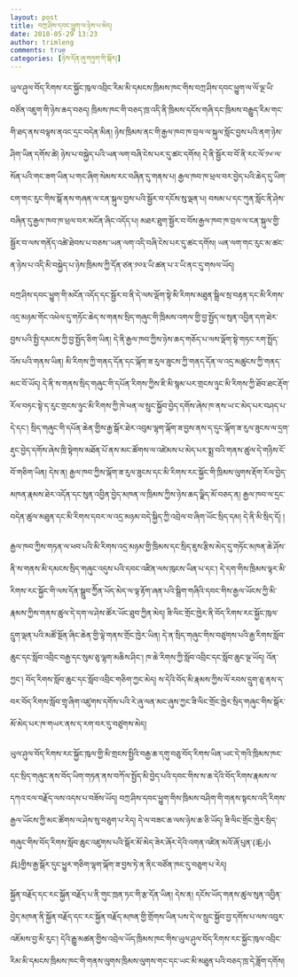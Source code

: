 ```yaml
---
layout: post
title: བཀྲ་ཤིས་དབང་ཕྱུག་ལ་ཉེས་པ་མེད།
date: 2018-05-29 13:23
author: trimleng
comments: true
categories: [ཉེས་དོན་ཞུ་གཏུག་གི་སྐོར།]
---
```

<span style="font-weight: 400;">ཡུལ་ཤུལ་བོད་རིགས་རང་སྐྱོང་ཁུལ་འབྲིང་རིམ་མི་དམངས་ཁྲིམས་ཁང་གིས་བཀྲ་ཤིས་དབང་ཕྱུག་ལ་ལོ་ལྔ་ཡི་བཙོན་འཇུག་གི་ཉེས་ཆད་བཅད། ཁྲིམས་ཁང་གི་བཅད་ཁྲ་འདི་ནི་ཁྲིམས་དངོས་གཞི་དང་ཁྲིམས་བརྒྱུད་རིམ་གང་གི་ཐད་ནས་བལྟས་ནའང་དྲང་བདེན་མིན། ཉེས་ཁྲིམས་ནང་གི་རྒྱལ་ཁབ་ཁ་བྲལ་ལ་སྐུལ་སློང་བྱས་པའི་ནག་ཉེས་ཤིག་ཡིན་དགོས་ཚེ། ཉེས་པ་བསྐྱེད་པའི་ཡན་ལག་བཞི་ངེས་པར་དུ་ཚང་དགོས། དེ་ནི་སྦྱོར་བ་བོ་ནི་རང་ལོ་༡༦་ལ་སོན་པའི་གང་ཟག་ཡིན་པ་གང་ཞིག་སེམས་རང་བཞིན་དུ་གནས་པ། རྒྱལ་ཁབ་ཁ་ཕྲལ་བར་བྱེད་པའི་ཆེད་དུ་ཡིག་ངག་གང་རུང་གིས་སྒོ་ནས་གཞན་ལ་ངན་སྐུལ་བྱས་པའི་སྦྱོར་བ་དངོས་སུ་ལྡན་པ། བསམ་པ་དང་ཀུན་སློང་ནི་ཤེས་བཞིན་དུ་རྒྱལ་ཁབ་ཁ་ཕྲལ་བར་མངོན་ཞིང་འདོད་པ། མཐར་ཐུག་སྦྱོར་བ་བོས་རྒྱལ་ཁབ་ཁ་བྲལ་ལ་ངན་སྐུལ་གྱི་སྦྱོར་བ་ལས་གནོད་འཚེ་ཐེབས་པ་བཅས་་ཡན་ལག་འདི་བཞི་ངེས་པར་དུ་ཚང་དགོས། ཡན་ལག་གང་རུང་མ་ཚང་ན་ཉེས་པ་འདི་མི་བསྐྱེད་པ་ཉེས་ཁྲིམས་ཀྱི་དོན་ཙན་༡༠༣་ཡི་ཚན་པ་༢་ཡི་ནང་དུ་གསལ་ཡོད།</span>

<!--more--><span style="font-weight: 400;">བཀྲ་ཤིས་དབང་ཕྱུག་གི་མངོན་འདོད་དང་སྦྱོར་བ་ནི་དེ་ལས་ལྡོག་སྟེ་མི་རིགས་མཐུན་སྒྲིལ་སྲ་བརྟན་དང་མི་རིགས་འདྲ་མཉམ་གོང་འཕེལ་དུ་གཏོང་ཆེད་ས་གནས་སྲིད་གཞུང་གི་ཁྲིམས་འགལ་གྱི་བྱ་སྤྱོད་ལ་སུན་འབྱིན་དག་ཐེར་བྱས་པའི་སྤྱི་དམངས་ཀྱི་བྱ་སྤྱོད་ཅིག་ཡིན། དེ་ནི་རྒྱལ་ཁབ་ཀྱིས་ཉེས་ཆད་གཅོད་པ་ལས་ལྡོག་སྟེ་གཏང་རག་སྤྲོད་འོས་པའི་གནས་ཡིན། མི་རིགས་ཀྱི་གནད་དོན་དང་ལྐོག་ཟ་རུལ་ཟུངས་ཀྱི་གནད་དོན་ལ་འདྲ་མཚུངས་ཀྱི་གནད་མང་བོ་ཡོད། དེ་ནི་ས་གནས་སྲིད་གཞུང་གི་དཔོན་རིགས་ཀྱིས་ཇི་མི་སྙམ་པར་གྲངས་ཉུང་མི་རིགས་ཀྱི་ཐོབ་ཐང་རྡོག་རོལ་བཏང་སྟེ་ད་རུང་གྲངས་ཉུང་མི་རིགས་ཀྱི་ཁེ་ཕན་ལ་སྲུང་སྐྱོབ་བྱེད་དགོས་ཞེས་ཁ་ནས་ཡ་ང་མེད་པར་བཤད་པ་དེ་དང་། སྲིད་གཞུང་གི་དཔོན་ཆེན་གྱིས་རྒྱ་སྒོར་ཐེར་འབུམ་ལྷག་ལྐོག་ཟ་བྱས་ནས་ད་དུང་ལྐོག་ཟ་རུལ་ཟུངས་ལ་དྲག་རྡུང་བྱེད་དགོས་ཞེས་ཁྲི་སྟེགས་མཐོན་པོ་ནས་མང་ཚོགས་ལ་འཛེམས་པ་མེད་པར་སྨྲ་བའི་གནས་ཚུལ་དེ་གཉིས་ངོ་བོ་གཅིག་ཡིན། དེས་ན། རྒྱལ་ཁབ་ཀྱིས་ལྐོག་ཟ་རུལ་ཟུངས་དང་མི་རིགས་རང་སྐྱོང་གི་ཁྲིམས་ལུགས་རྡོག་རོལ་བྱེད་མཁན་རྣམས་ཐེར་འདོན་དང་སུན་འབྱིན་བྱེད་མཁན་ལ་ཁྲིམས་ཀྱིས་ཉེས་ཆད་ལྗིད་མོ་བཅད་ན། རྒྱལ་ཁབ་ལ་དྲང་བདེན་ཚུལ་མཐུན་དང་མི་རིགས་དབར་ལ་འདྲ་མཉམ་བདེ་སྐྱིད་ཀྱི་འབྲེལ་བ་ཞིག་ཡོང་སྲིད་དམ། དེ་ནི་མི་སྲིད་དོ། །</span>

<span style="font-weight: 400;">རྒྱལ་ཁབ་ཀྱིས་གཏན་ལ་ཕབ་པའི་མི་རིགས་འདྲ་མཉམ་གྱི་ཁྲིམས་དང་སྲིད་ཇུས་རྩིས་མེད་དུ་གཏོང་མཁན་ཆེ་ཤོས་ནི་ས་གནས་མི་དམངས་སྲིད་གཞུང་འདུས་པའི་དབང་འཛིན་ལས་ཁུངས་ཡིན་པ་དང་། དེ་དག་གིས་ཁྲིམས་ལྟར་མི་རིགས་རང་སྐྱོང་གི་ལས་དོན་སྒྲུབ་ཀྱིོན་ཡོད་མེད་ལ་ལྟ་རྟོག་ཞན་པའི་སྒྲིག་གཞིའི་དབང་གིས་རྒྱལ་ཡོངས་ཀྱི་མི་རྣམས་ཀྱིས་གནས་ཚུལ་དེ་དག་ལ་ཤེས་ཚོར་ཡོང་ཐུབ་ཀྱིན་མེད། ཟི་ལིང་གྲོང་ཁྱེར་ནི་བོད་རིགས་རང་སྐྱོང་ཁུལ་དྲུག་ལྡན་པའི་མཚོ་སྔོན་ཞིང་ཆེན་གྱི་ལྟེ་གནས་གྲོང་ཁྱེར་ཡིན། དེ་ན་སྲིད་གཞུང་གིས་བཙུགས་པའི་རྒྱ་རིགས་སློབ་ཆུང་དང་སློབ་འབྲིང་བརྒྱ་དང་སུམ་ཅུ་ལྷག་མཆིས་ཤིང་། ཁ་ཆེ་རིགས་ཀྱི་སློབ་འབྲིང་དང་སློབ་ཆུང་ལྔ་ཡོད། འོན་ཀྱང་། བོད་རིགས་སློབ་ཆུང་དང་སློབ་འབྲིང་གཅིག་ཀྱང་མེད། ས་དེའི་བོད་མི་རྣམས་ཀྱིས་ལོ་རབས་དྲུག་ཅུ་ནས་ད་བར་བོད་རིགས་སློབ་གྲྭ་ཞིག་འཛུགས་དགོས་པའི་རེ་ཞུ་ལན་མང་ཞུས་ཀྱང་ཟི་ལིང་གྲོང་ཁྱེར་སྲིད་གཞུང་གིས་སྒོར་མོ་མེད་པར་ཁ་གཡར་ནས་ད་རག་བར་དུ་བཙུགས་མེད།</span>

<span style="font-weight: 400;">ཡུལ་ཤུལ་བོད་རིགས་རང་སྐྱོང་ཁུལ་གྱི་མི་གྲངས་སྤྱིའི་</span><span style="font-weight: 400;">བརྒྱ་ཆ་དགུ་བཅུ་བོད་རིགས་ཡིན་ཡང་དེ་གའི་ཁྲིམས་ཁང་དང་སྲིད་གཞུང་ནས་བོད་ཡིག་གཏན་ནས་བཀོལ་སྤྱོད་མི་བྱེད་པའི་དབང་གིས་ས་ཆ་དེའི་བོད་རིགས་རྣམས་ལ་དཀའ་ངལ་བརྗོད་ལས་འདས་པ་བཟོས་ཡོད། བཀྲ་ཤིས་དབང་ཕྱུག་གིས་ཁྲིམས་བཤིག་གི་གནས་སྟངས་འདི་རིགས་རྒྱལ་ཡོངས་ཀྱི་མང་ཚོགས་ལ་ཤེས་སུ་བཅུག་པ་རེད། དེ་ལ་བཟང་ཆ་ལས་ཉེས་ཆ་ཅི་ཡོད། ཟི་ལིང་གྲོང་ཁྱེར་སྲིད་གཞུང་གིས་བོད་རིགས་སློབ་ཆུང་འཛུགས་པའི་སྒོར་མོ་མེད་ཟེར་ཞོར་དེའི་འགན་འཛིན་མའོ་ཞོ་པུན་(</span><span style="font-weight: 400;">毛小兵</span><span style="font-weight: 400;">)གྱིས་རྒྱ་སྒོར་དུང་ཕྱུར་གཅིག་ལྷག་ལྐོག་ཟ་བྱས་ཏེ་ན་ནིང་བཙོན་ཁང་དུ་བཅུག་པ་རེད།</span>

<span style="font-weight: 400;">སྐྱོན་བརྗོད་དང་རང་སྐྱོན་བརྗོད་པ་ནི་གུང་ཁྲན་ཏང་གི་རྩ་དོན་ཡིན། དེས་ན། དངོས་ཡོད་གནས་ཚུལ་སུན་འབྱིན་བྱེད་མཁན་ནི་སྐྱོན་བརྗོད་དང་རང་སྐྱོན་བརྗོད་མཁན་གྱི་གྲོགས་ཡིན་པས་དེ་ལ་སྲུང་སྐྱོབ་བྱ་དགོས་པ་ལས་འབུར་འཇོམས་བྱ་མི་རུང་། དེའི་རྒྱུ་མཚན་གྱིས་འབྲེལ་ཡོད་ཁྲིམས་ཁང་གིས་ཡུལ་ཤུལ་བོད་རིགས་རང་སྐྱོང་ཁུལ་འབྲིང་རིམ་མི་དམངས་ཁྲིམས་ཁང་གི་གནས་ལུགས་ཁྲིམས་ལུགས་གང་དང་ཡང་མི་མཐུན་པའི་བཅད་ཁྲ་དེ་ཟློག་དགོས། </span>
